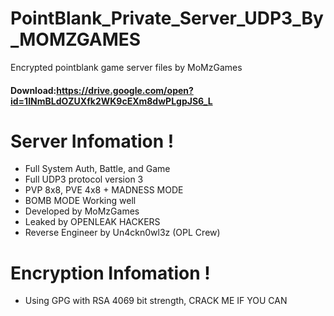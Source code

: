 # PointBlank_Private_Server_UDP3_By_MOMZGAMES
Encrypted pointblank game server files by MoMzGames

#### Download:https://drive.google.com/open?id=1INmBLdOZUXfk2WK9cEXm8dwPLgpJS6_L

# Server Infomation !

  - Full System Auth, Battle, and Game
  - Full UDP3 protocol version 3
  - PVP 8x8, PVE 4x8 + MADNESS MODE
  - BOMB MODE Working well
  - Developed by MoMzGames
  - Leaked by OPENLEAK HACKERS
  - Reverse Engineer by Un4ckn0wl3z (OPL Crew)


# Encryption Infomation !

  - Using GPG with RSA 4069 bit strength, CRACK ME IF YOU CAN
